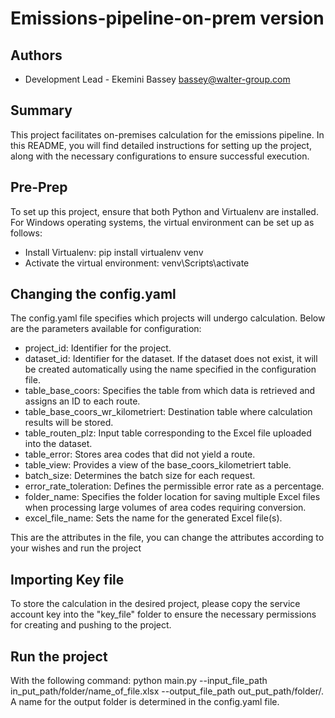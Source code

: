 # Emissions-pipeline-on-prem version

## Authors

- Development Lead - Ekemini Bassey bassey@walter-group.com


## Summary

This project facilitates on-premises calculation for the emissions pipeline. In this README, 
you will find detailed instructions for setting up the project, along with the necessary configurations to ensure successful execution.


## Pre-Prep 

To set up this project, ensure that both Python and Virtualenv are installed. For Windows operating systems, the virtual environment can be set up as follows:

- Install Virtualenv: pip install virtualenv venv
- Activate the virtual environment: venv\Scripts\activate

## Changing the config.yaml

The config.yaml file specifies which projects will undergo calculation. Below are the parameters available for configuration:
- project_id: Identifier for the project.
- dataset_id: Identifier for the dataset. If the dataset does not exist, it will be created automatically using the name specified in the configuration file.
- table_base_coors: Specifies the table from which data is retrieved and assigns an ID to each route.
- table_base_coors_wr_kilometriert: Destination table where calculation results will be stored.
- table_routen_plz: Input table corresponding to the Excel file uploaded into the dataset.
- table_error: Stores area codes that did not yield a route.
- table_view: Provides a view of the base_coors_kilometriert table.
- batch_size: Determines the batch size for each request.
- error_rate_toleration: Defines the permissible error rate as a percentage.
- folder_name: Specifies the folder location for saving multiple Excel files when processing large volumes of area codes requiring conversion.
- excel_file_name: Sets the name for the generated Excel file(s).

This are the attributes in the file, you can change the attributes according to your wishes and run the project

## Importing Key file

To store the calculation in the desired project, please copy the service account key into the "key_file" folder to ensure the necessary permissions for creating and pushing to the project.

## Run the project

With the following command: python main.py --input_file_path in_put_path/folder/name_of_file.xlsx  --output_file_path out_put_path/folder/. A name for the output folder is determined 
in the config.yaml file.